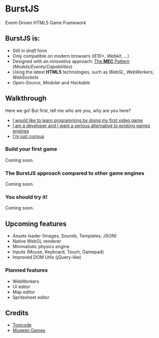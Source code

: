 # BurstJS

Event-Driven HTML5 Game Framework

## BurstJS is:

* Still in *draft* form
* Only compatible on modern browsers (*IE10+*, *Webkit*, ...)
* Designed with an *innovative* approach: [The **MEC** Pattern](https://github.com/hugeen/BurstJS/wiki/The-MEC-Pattern) (*Models/Events/Capabilities*)
* Using the latest **HTML5** technologies, such as *WebGL*, *WebWorkers*, *WebSockets*
* *Open-Source*, *Modular* and *Hackable*

## Walkthrough

Here we go! But first, tell me who are you, why are you here?

* [I would like to learn programming by doing my first video game](#build-your-first-game)
* [I am a developer and I want a serious alternative to existing games engines](#the-burstjs-approach-compared-to-other-game-engines)
* [I'm just curious](#you-should-try-it)

### Build your first game

Coming soon.

### The BurstJS approach compared to other game engines

Coming soon.

### You should try it!

Coming soon.

## Upcoming features

* Assets loader (Images, Sounds, Templates, JSON)
* Native WebGL renderer
* Minimalistic physics engine
* Inputs (Mouse, Keyboard, Touch, Gamepad)
* Improved DOM Utils (jQuery-like)

### Planned features

* WebWorkers
* UI editor
* Map editor
* Spritesheet editor

## Credits

* [Toxicode](http://www.toxicode.fr)
* [Mugeen Games](http://www.mugeengames.com)
